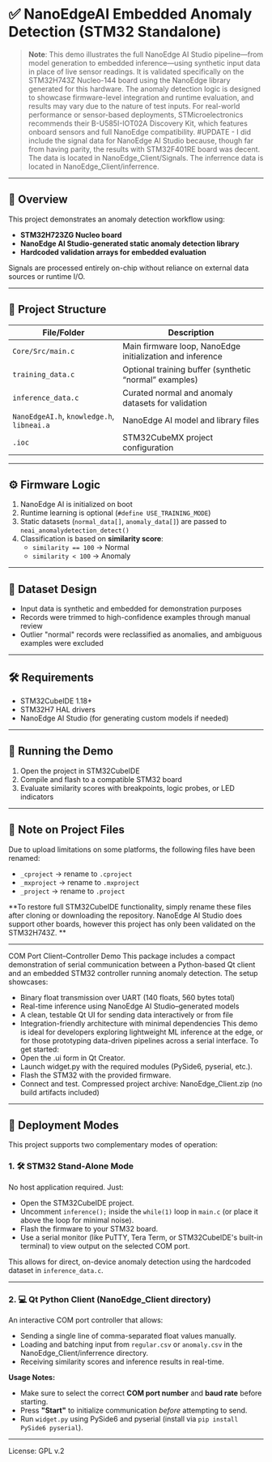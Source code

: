 
# ✅ NanoEdgeAI Embedded Anomaly Detection (STM32 Standalone)

> **Note**: This demo illustrates the full NanoEdge AI Studio pipeline—from model generation to embedded inference—using synthetic input data in place of live sensor readings. It is validated specifically on the STM32H743Z Nucleo-144 board using the NanoEdge library generated for this hardware. The anomaly detection logic is designed to showcase firmware-level integration and runtime evaluation, and results may vary due to the nature of test inputs.
For real-world performance or sensor-based deployments, STMicroelectronics recommends their B-U585I-IOT02A Discovery Kit, which features onboard sensors and full NanoEdge compatibility.
#UPDATE - I did include the signal data for NanoEdge AI Studio because, though far from having parity, the results with STM32F401RE board was decent.  The data is located in NanoEdge_Client/Signals.
> The inferrence data is located in NanoEdge_Client/inferrence.

---

## 🔧 Overview

This project demonstrates an anomaly detection workflow using:

- **STM32H723ZG Nucleo board**
- **NanoEdge AI Studio-generated static anomaly detection library**
- **Hardcoded validation arrays for embedded evaluation**

Signals are processed entirely on-chip without reliance on external data sources or runtime I/O.

---

## 📂 Project Structure

| File/Folder           | Description                                                  |
|-----------------------|--------------------------------------------------------------|
| `Core/Src/main.c`     | Main firmware loop, NanoEdge initialization and inference    |
| `training_data.c`     | Optional training buffer (synthetic “normal” examples)       |
| `inference_data.c`    | Curated normal and anomaly datasets for validation           |
| `NanoEdgeAI.h`, `knowledge.h`, `libneai.a` | NanoEdge AI model and library files              |
| `.ioc`                | STM32CubeMX project configuration                            |

---

## ⚙️ Firmware Logic

1. NanoEdge AI is initialized on boot
2. Runtime learning is optional (`#define USE_TRAINING_MODE`)
3. Static datasets (`normal_data[]`, `anomaly_data[]`) are passed to `neai_anomalydetection_detect()`
4. Classification is based on **similarity score**:
   - `similarity == 100` → Normal  
   - `similarity < 100` → Anomaly

---

## 🧪 Dataset Design

- Input data is synthetic and embedded for demonstration purposes
- Records were trimmed to high-confidence examples through manual review
- Outlier "normal" records were reclassified as anomalies, and ambiguous examples were excluded

---

## 🛠️ Requirements

- STM32CubeIDE 1.18+
- STM32H7 HAL drivers
- NanoEdge AI Studio (for generating custom models if needed)

---

## 🚀 Running the Demo

1. Open the project in STM32CubeIDE
2. Compile and flash to a compatible STM32 board
3. Evaluate similarity scores with breakpoints, logic probes, or LED indicators

---

## 📁 Note on Project Files

Due to upload limitations on some platforms, the following files have been renamed:

- `_cproject` → rename to `.cproject`  
- `_mxproject` → rename to `.mxproject`  
- `_project` → rename to `.project`

**To restore full STM32CubeIDE functionality, simply rename these files after cloning or downloading the repository.   NanoEdge AI Studio does support other boards, however this project has only been validated on the STM32H743Z. **

---
COM Port Client–Controller Demo
This package includes a compact demonstration of serial communication between a Python-based Qt client and an embedded STM32 controller running anomaly detection. The setup showcases:
- Binary float transmission over UART (140 floats, 560 bytes total)
- Real-time inference using NanoEdge AI Studio–generated models
- A clean, testable Qt UI for sending data interactively or from file
- Integration-friendly architecture with minimal dependencies
This demo is ideal for developers exploring lightweight ML inference at the edge, or for those prototyping data-driven pipelines across a serial interface.
To get started:
- Open the .ui form in Qt Creator.
- Launch widget.py with the required modules (PySide6, pyserial, etc.).
- Flash the STM32 with the provided firmware.
- Connect and test.
  Compressed project archive: NanoEdge_Client.zip (no build artifacts included)


---

## 🧭 Deployment Modes

This project supports two complementary modes of operation:

### 1. 🛠️ STM32 Stand-Alone Mode
No host application required. Just:
- Open the STM32CubeIDE project.
- Uncomment `inference();` inside the `while(1)` loop in `main.c` (or place it above the loop for minimal noise).
- Flash the firmware to your STM32 board.
- Use a serial monitor (like PuTTY, Tera Term, or STM32CubeIDE's built-in terminal) to view output on the selected COM port.

This allows for direct, on-device anomaly detection using the hardcoded dataset in `inference_data.c`.

---

### 2. 💻 Qt Python Client (NanoEdge_Client directory)
An interactive COM port controller that allows:
- Sending a single line of comma-separated float values manually.
- Loading and batching input from `regular.csv` or `anomaly.csv` in the NanoEdge_Client/inferrence directory.
- Receiving similarity scores and inference results in real-time.

**Usage Notes:**
- Make sure to select the correct **COM port number** and **baud rate** before starting.
- Press **"Start"** to initialize communication *before* attempting to send.
- Run `widget.py` using PySide6 and pyserial (install via `pip install PySide6 pyserial`).

---


License: GPL v.2
